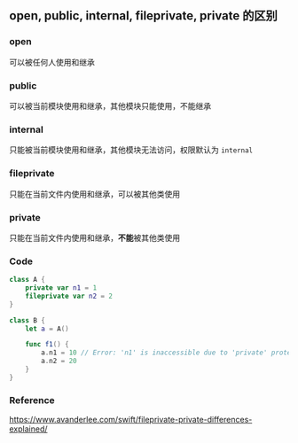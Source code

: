 ## open, public, internal, fileprivate, private 的区别

### open

可以被任何人使用和继承



### public

可以被当前模块使用和继承，其他模块只能使用，不能继承



### internal

只能被当前模块使用和继承，其他模块无法访问，权限默认为 `internal`



### fileprivate

只能在当前文件内使用和继承，可以被其他类使用



### private

只能在当前文件内使用和继承，**不能**被其他类使用



### Code

```swift
class A {
    private var n1 = 1
    fileprivate var n2 = 2
}

class B {
    let a = A()

    func f1() {
        a.n1 = 10 // Error: 'n1' is inaccessible due to 'private' protection level
        a.n2 = 20
    }
}
```



### Reference

https://www.avanderlee.com/swift/fileprivate-private-differences-explained/
